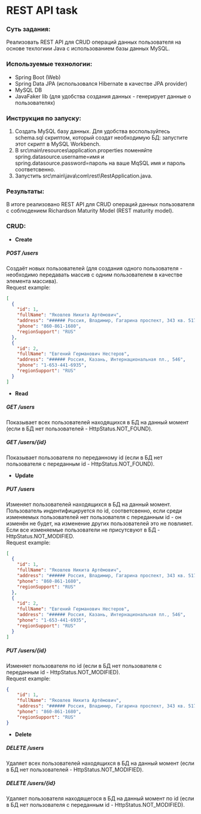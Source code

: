 # REST API task

### **Суть задания:** ### 
Реализовать REST API для CRUD операций данных пользователя на основе техлогиии Java c использованием базы данных MySQL.

### **Используемые технологии:** ### 
* Spring Boot (Web)  
* Spring Data JPA (использовался Hibernate в качестве JPA provider)  
* MySQL DB  
* JavaFaker lib (для удобства создания данных - генерирует данные о пользователях)  

### **Инструкция по запуску:** ###
1. Создать MySQL базу данных. Для удобства воспользуйтесь schema.sql скриптом, который создат необходимую БД: запустите этот скрипт в MySQL Workbench.
2. В src\main\resources\application.properties поменяйте spring.datasource.username=имя и spring.datasource.password=пароль на ваше MqSQL имя и пароль соответсвенно.
3. Запустить src\main\java\com\rest\RestApplication.java.

### **Результаты:** ### 
В итоге реализовано REST API для CRUD операций данных пользователя с соблюдением Richardson Maturity Model (REST maturity model).

### **CRUD:** ###  
+ **Create**  
##### POST /users #####
Создаёт новых пользователей (для создания одного пользователя - необходимо передавать массив с одним пользователем в качестве элемента массива).  
Request example:
```json
[
  {
    "id": 1,
    "fullName": "Яковлев Никита Артёмович",
    "address": "###### Россия, Владимир, Гагарина проспект, 343 кв. 517",
    "phone": "860-861-1680",
    "regionSupport": "RUS"
  },
  {
    "id": 2,
    "fullName": "Евгений Германович Нестеров",
    "address": "###### Россия, Казань, Интернациональная пл., 546",
    "phone": "1-653-441-6935",
    "regionSupport": "RUS"
  }
]
```
 
+ **Read**  
##### GET /users #####
Показывает всех пользователей находящихся в БД на данный момент (если в БД нет пользователей - HttpStatus.NOT_FOUND).
##### GET /users/{id} #####
Показывает пользователя по переданному id (если в БД нет пользователя с переданным id - HttpStatus.NOT_FOUND).

+ **Update**  
##### PUT /users #####
Изменяет пользователей находящихся в БД на данный момент. Пользователь индентифицируется по id, соответсвенно, если среди изменяемых пользователей нет пользователя с переданным id - он изменён не будет, на изменение других пользователей это не повлияет. Если все изменяемые пользователи не присутсвуют в БД - HttpStatus.NOT_MODIFIED.  
Request example:
```json
[
  {
    "id": 1,
    "fullName": "Яковлев Никита Артёмович",
    "address": "###### Россия, Владимир, Гагарина проспект, 343 кв. 517",
    "phone": "860-861-1680",
    "regionSupport": "RUS"
  },
  {
    "id": 2,
    "fullName": "Евгений Германович Нестеров",
    "address": "###### Россия, Казань, Интернациональная пл., 546",
    "phone": "1-653-441-6935",
    "regionSupport": "RUS"
  }
]
```
##### PUT /users/{id} #####
Изменяет пользователя по id (если в БД нет пользователя с переданным id - HttpStatus.NOT_MODIFIED).  
Request example:
```json
{
    "id": 1,
    "fullName": "Яковлев Никита Артёмович",
    "address": "###### Россия, Владимир, Гагарина проспект, 343 кв. 517",
    "phone": "860-861-1680",
    "regionSupport": "RUS"
}
```

+ **Delete**
##### DELETE /users #####
Удаляет всех пользователей находящихся в БД на данный момент (если в БД нет пользователей - HttpStatus.NOT_MODIFIED).  
##### DELETE /users/{id} #####
Удаляет пользователя находящегося в БД на данный момент по id (если в БД нет пользователя с переданным id - HttpStatus.NOT_MODIFIED).
